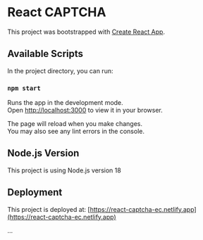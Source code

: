 # React CAPTCHA

This project was bootstrapped with [Create React App](https://github.com/facebook/create-react-app).

## Available Scripts

In the project directory, you can run:

### `npm start`

Runs the app in the development mode.\
Open [http://localhost:3000](http://localhost:3000) to view it in your browser.

The page will reload when you make changes.\
You may also see any lint errors in the console.

## Node.js Version

This project is using Node.js version 18

## Deployment

This project is deployed at: [https://react-captcha-ec.netlify.app](https://react-captcha-ec.netlify.app)

...
